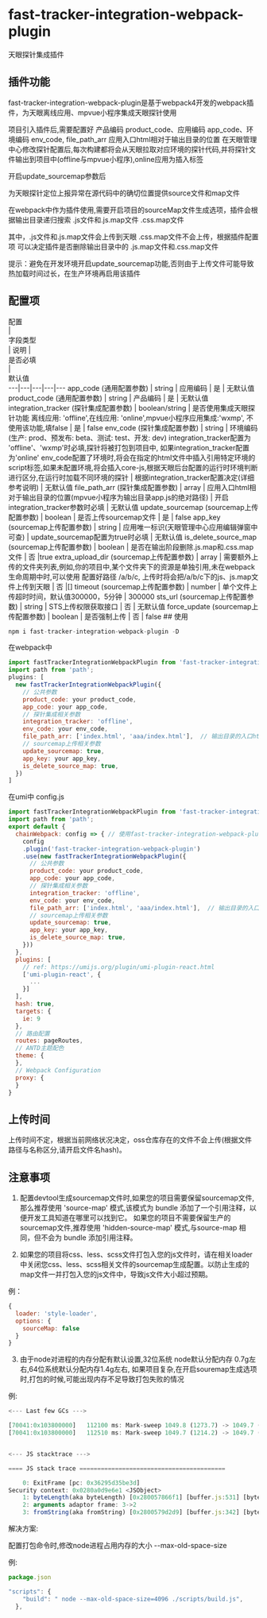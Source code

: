 # fast-tracker-integration-webpack-plugin

天眼探针集成插件

## 插件功能
fast-tracker-integration-webpack-plugin是基于webpack4开发的webpack插件，为天眼离线应用、mpvue小程序集成天眼探针使用

项目引入插件后,需要配置好 产品编码 product_code、应用编码 app_code、环境编码 env_code, file_path_arr 应用入口html相对于输出目录的位置 在天眼管理中心修改探针配置后,每次构建都将会从天眼拉取对应环境的探针代码,并将探针文件输出到项目中(offline与mpvue小程序),online应用为插入标签

开启update_sourcemap参数后

为天眼探针定位上报异常在源代码中的确切位置提供source文件和map文件

在webpack中作为插件使用,需要开启项目的sourceMap文件生成选项，插件会根据输出目录递归搜索 .js文件和.js.map文件 .css.map文件

其中，.js文件和.js.map文件会上传到天眼 .css.map文件不会上传，根据插件配置项 可以决定插件是否删除输出目录中的 .js.map文件和.css.map文件

提示：避免在开发环境开启update_sourcemap功能,否则由于上传文件可能导致热加载时间过长，在生产环境再启用该插件
## 配置项

<div style="width: 120px">配置</div> | <div style="width: 60px">字段类型</div> | 说明 | <div style="min-width: 60px">是否必填</div> | <div style="width: 60px">默认值</div>
---|---|---|---|---
app_code (通用配置参数) | string | 应用编码 | 是 | 无默认值
product_code (通用配置参数) | string | 产品编码 | 是 | 无默认值
integration_tracker (探针集成配置参数) | boolean/string  | 是否使用集成天眼探针功能 离线应用: 'offline',在线应用: 'online',mpvue小程序应用集成:'wxmp', 不使用该功能,填false | 是 | false
env_code (探针集成配置参数) | string | 环境编码(生产: prod、预发布: beta、测试: test、开发: dev) integration_tracker配置为 'offline'、'wxmp'时必填,探针将被打包到项目中, 如果integration_tracker配置为'online' env_code配置了环境时,将会在指定的html文件中插入引用特定环境的script标签,如果未配置环境,将会插入core-js,根据天眼后台配置的运行时环境判断进行区分,在运行时加载不同环境的探针 | 根据integration_tracker配置决定(详细参考说明) | 无默认值
file_path_arr (探针集成配置参数) | array | 应用入口html相对于输出目录的位置(mpvue小程序为输出目录app.js的绝对路径) | 开启integration_tracker参数时必填 | 无默认值
update_sourcemap (sourcemap上传配置参数) | boolean | 是否上传sourcemap文件 | 是 | false
app_key (sourcemap上传配置参数) | string | 应用唯一标识(天眼管理中心应用编辑弹窗中可查) | update_sourcemap配置为true时必填 | 无默认值
is_delete_source_map (sourcemap上传配置参数) | boolean | 是否在输出阶段删除.js.map和.css.map文件 | 否 |true
extra_upload_dir (sourcemap上传配置参数) | array | 需要额外上传的文件夹列表,例如,你的项目中,某个文件夹下的资源是单独引用,未在webpack生命周期中时,可以使用 配置好路径 /a/b/c, 上传时将会把/a/b/c下的js、js.map文件上传到天眼 | 否 |[]
timeout (sourcemap上传配置参数) | number | 单个文件上传超时时间，默认值300000，5分钟 | 300000  
sts_url (sourcemap上传配置参数) | string | STS上传权限获取接口 | 否  | 无默认值
force_update (sourcemap上传配置参数) | boolean | 是否强制上传 | 否  | false 
## 使用

```js
npm i fast-tracker-integration-webpack-plugin -D
```
在webpack中
```js
import fastTrackerIntegrationWebpackPlugin from 'fast-tracker-integration-webpack-plugin';
import path from 'path';
plugins: [
  new fastTrackerIntegrationWebpackPlugin({
    // 公共参数
    product_code: your product_code,
    app_code: your app_code,
    // 探针集成相关参数
    integration_tracker: 'offline',
    env_code: your env_code,
    file_path_arr: ['index.html', 'aaa/index.html'],  // 输出目录的入口html文件  例如 dist/index.html  直接填充index.html(当前如果是mpvue小程序时,需要填输出目录的绝对路径(path.join(__dirname, '../dist/app.js')))
    // sourcemap上传相关参数
    update_sourcemap: true,
    app_key: your app_key,
    is_delete_source_map: true,
  })
]
```
在umi中 config.js
```js
import fastTrackerIntegrationWebpackPlugin from 'fast-tracker-integration-webpack-plugin';
import path from 'path';
export default {
  chainWebpack: config => { // 使用fast-tracker-integration-webpack-plugin插件
    config
    .plugin('fast-tracker-integration-webpack-plugin') 
    .use(new fastTrackerIntegrationWebpackPlugin({
      // 公共参数
      product_code: your product_code,
      app_code: your app_code,
      // 探针集成相关参数
      integration_tracker: 'offline',
      env_code: your env_code,
      file_path_arr: ['index.html', 'aaa/index.html'],  // 输出目录的入口html文件  例如 dist/index.html  直接填充index.html(当前如果是mpvue小程序时,需要填输出目录的绝对路径(path.join(__dirname, '../dist/app.js')))
      // sourcemap上传相关参数
      update_sourcemap: true,
      app_key: your app_key,
      is_delete_source_map: true,
    }))
  },
  plugins: [
    // ref: https://umijs.org/plugin/umi-plugin-react.html
    ['umi-plugin-react', {
      ...
    }]
  ],
  hash: true,
  targets: {
    ie: 9
  },
  // 路由配置
  routes: pageRoutes,
  // ANTD主题配色
  theme: {
  },
  // Webpack Configuration
  proxy: {
  }
}
```

## 上传时间
上传时间不定，根据当前网络状况决定，oss仓库存在的文件不会上传(根据文件路径与名称区分,请开启文件名hash)。

## 注意事项
1. 配置devtool生成sourcemap文件时,如果您的项目需要保留sourcemap文件,那么推荐使用 'source-map' 模式,该模式为 bundle 添加了一个引用注释，以便开发工具知道在哪里可以找到它。 如果您的项目不需要保留生产的sourcemap文件,推荐使用 'hidden-source-map' 模式,与source-map 相同，但不会为 bundle 添加引用注释。

2. 如果您的项目将css、less、scss文件打包入您的js文件时，请在相关loader中关闭您css、less、scss相关文件的sourcemap生成配置。以防止生成的map文件一并打包入您的js文件中，导致js文件大小超过预期。

例：
```js
{
  loader: 'style-loader',
  options: {
    sourceMap: false
  }
}
```

3. 由于node对进程的内存分配有默认设置,32位系统 node默认分配内存 0.7g左右,64位系统默认分配内存1.4g左右, 如果项目复杂,在开启souremap生成选项时,打包的时候,可能出现内存不足导致打包失败的情况

例:
```js
<--- Last few GCs --->

[70041:0x103800000]   112100 ms: Mark-sweep 1049.8 (1273.7) -> 1049.7 (1214.2) MB, 427.1 / 0.0 ms  (average mu = 0.618, current mu = 0.000) last resort GC in old space requested
[70041:0x103800000]   112510 ms: Mark-sweep 1049.7 (1214.2) -> 1049.7 (1192.2) MB, 410.3 / 0.0 ms  (average mu = 0.447, current mu = 0.000) last resort GC in old space requested


<--- JS stacktrace --->

==== JS stack trace =========================================

    0: ExitFrame [pc: 0x36295d35be3d]
Security context: 0x0280a0d9e6e1 <JSObject>
    1: byteLength(aka byteLength) [0x280057866f1] [buffer.js:531] [bytecode=0x280f3e290c1 offset=204](this=0x0280cf7826f1 <undefined>,string=0x028037c8a291 <Very long string[190258200]>,encoding=0x0280a0dbd819 <String[4]: utf8>)
    2: arguments adaptor frame: 3->2
    3: fromString(aka fromString) [0x2800579d2d9] [buffer.js:342] [bytecode=0x280f3e278e1 offs...
```
解决方案:

配置打包命令时,修改node进程占用内存的大小 --max-old-space-size

例:
```js
package.json

"scripts": {
    "build": " node --max-old-space-size=4096 ./scripts/build.js",
  },
```